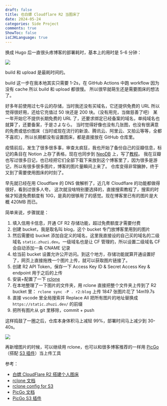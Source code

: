 ```yaml
---
draft: false
title: 也白嫖 Cloudflare R2 当图床了
date: 2024-05-24
categories: Side Project
comments: true
ShowToc: false
isCJKLanguage: true
---
```


换成 Hugo 后一直很头疼博客的部署耗时，基本上的用时是 5-6 分钟：

![](https://static.zhuzi.dev/2024/05/hugo-build-time.png)

build 和 upload 是最耗时间的。

build 这一步在我本地其实只需要 1-2s，在 GitHub Actions 中跑 workflow 因为没有 cache 所以 build 和 upload 都很慢。
所以很早就萌生还是需要图床的想法了。

好多年前使用过七牛云的存储，当时我还没有买域名，它还提供免费的 URL 所以觉得很好用，还给它充值过 50 块还是 200 块。（没有用完，当做慈善了吧）
某一年开始它不提供长期免费的 URL 了，还要求绑定已经备案的域名，单纯域名也就算了，还要备案，于是さよなら。
当时觉得好像也没有几张图，也没有很满意的免费或低价图床（当时或现在流行的新浪、腾讯云、阿里云、又拍云等等，全都不喜欢），所以长期都没有设置图床，都是直接放在 GitHub 仓库里。

疫情前后，发生了很多很多事，审查太疯狂，我也开始了备份自己的豆瓣信息，标记的条目在 Notion 上存了表格，现在也同步到 [NeoDB](https://neodb.social/) 上，写了[教程](../douban-backup/)。
我在豆瓣也写过很多日记，也已经把它们全部下载下来放到这个博客里了，因为很多是游记，所以有很多很多图片，博客的图片量瞬间上来了。
仓库变得非常臃肿，终于又到了需要使用图床的时刻了。

早先就已经在用 Cloudflare 的 DNS 做解析了，近几年 Cloudflare 的功能都做得很好，看到过很多人夸。
这次就没啥特别要选择的，直接搜索教程了，搜索的时候才知道免费额度有 10G，是真的很够用了的感觉。现在博客里已有的图片是大概 420MB 而已。

简单来说，步骤就是：

1. 填入信用卡信息，开通 CF R2 存储功能，超过免费额度才需要付费
2. 创建 bucket，我是取名叫 blog，这个 bucket 专门放博客里用到的图片
3. 然后需要给 bucket 添加自定义的域名，这里我直接设的自己买的域名的二级域名 `static.zhuzi.dev`。一级域名也是让 CF 管理的，所以设置二级域名 CF 会自动添加一条 CNAME 记录
4. 给当前 bucket 设置允许公开访问。到这个地方，存储功能就算开通设置好了，网页上直接拖拽一个图片上传，就可以获取图片链接了。
5. 创建 R2 API Token，保存一下 Access Key ID & Secret Access Key & endpoint 用于之后的上传
6. 安装+配置了一下 [rclone](https://rclone.org)
7. 在本地整理了一下图片的文件夹，用 rclone 直接把整个文件夹上传到了 R2 bucket 里： `rclone sync -P . r2:blog` 上传 1847 张图片花了 14m19.7s
8. 直接 vscode 里全局搜索并 Replace All 把所有图片的地址替换成 `https://static.zhuzi.dev/` 的前缀
9. 把所有图片从 git 里移除，commit + push

这样捣鼓了一圈之后，仓库本身体积马上减轻 99%，部署时间马上减少到 30-40s。

![](https://static.zhuzi.dev/2024/05/hugo-build-time-after.png)

再新增图片的时候，可以继续用 rclone，也可以和很多博客推荐的一样用 [PicGo](https://picgo.github.io/PicGo-Doc/zh/guide/) （搭配 [S3 插件](https://github.com/wayjam/picgo-plugin-s3)）当上传工具

参考：
- [白嫖 CloudFlare R2 搭建个人图床](https://testerhome.com/topics/36077)
- [rclone 文档](https://rclone.org/docs/)
- [rclone config for S3](https://docs.contabo.com/docs/products/Object-Storage/Tools/rclone/)
- [PicGo 文档](https://picgo.github.io/PicGo-Doc/zh/guide/)
- [PicGo S3 插件](https://github.com/wayjam/picgo-plugin-s3)
